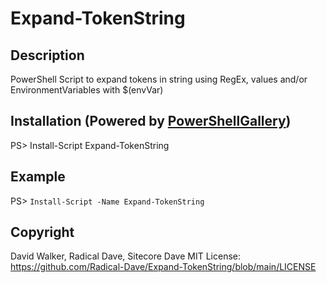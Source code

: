 # Expand-TokenString
## Description
PowerShell Script to expand tokens in string using RegEx, values and/or EnvironmentVariables with $(envVar)

## Installation (Powered by [PowerShellGallery](https://powershellgallery.com/packages/Expand-TokenString))
PS> Install-Script Expand-TokenString

## Example
PS> ```Install-Script -Name Expand-TokenString```

## Copyright
David Walker, Radical Dave, Sitecore Dave
MIT License: https://github.com/Radical-Dave/Expand-TokenString/blob/main/LICENSE
